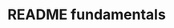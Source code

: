 ---
layout: practice
weight: 1
title: README fundamentals
what: >
  Brief description of the scope of the tool: what your tool can and/or can’t do and some details about how it works. The audience is a **new user**, think of it as a sales pitch to members of your field.
why: >
  This tells your user why they might be interested in your tool and can help them understand if it will help solve their research problem. 
when: >
    **Finalizing for Release + Publication**

    
    While many of the ideas that need to be included in this piece of documentation were present throughout the development process (e.g. why the tool is useful), this document does not need to be polished until you are ready to publish your tool. 
where: Root directory of the repo
importance: High
see_also:
  - "[AtomWorks README](https://github.com/RosettaCommons/atomworks)"
  - "[OpenFF's OpenFF Toolkit README](https://github.com/openforcefield/openff-toolkit/)"
---